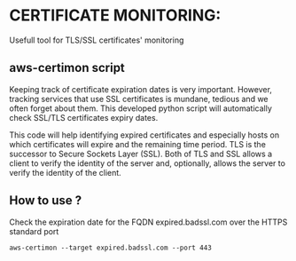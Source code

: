 # CERTIFICATE MONITORING: 
  Usefull tool for TLS/SSL certificates' monitoring

## aws-certimon script ##
Keeping track of certificate expiration dates is very important. However, tracking services that use SSL certificates is mundane, tedious and we often forget about them. This developed python script will automatically check SSL/TLS certificates expiry dates.

This code will help identifying expired certificates and especially hosts on which certificates will expire and the remaining time period.
TLS is the successor to Secure Sockets Layer (SSL). Both of TLS and SSL allows a client to verify the identity of the server and, optionally, allows the server to verify the identity of the client. 

## How to use ?
Check the expiration date for the FQDN expired.badssl.com over the HTTPS standard port

`
aws-certimon --target expired.badssl.com --port 443
`
